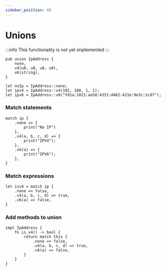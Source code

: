```yaml
---
sidebar_position: 80
---
```


# Unions

:::info
This functionality is not yet implemented
:::

```mew
pub union IpAddress {
    none,
    v4(u8, u8, u8, u8),
    v6(string),
}
```

```mew
let noIp = IpAddress::none;
let ipv4 = IpAddress::v4(192, 168, 1, 1);
let ipv6 = IpAddress::v6("fd1a:1021:aa58:4331:d462:421e:9e3c:1cd7");
```

### Match statements

```mew
match ip {
    .none => {
        print("No IP")
    },
    .v4(a, b, c, d) => {
        print("IPV4");
    },
    .v6(a) => {
        print("IPV6");
    },
}
```

### Match expressions

```mew
let isv4 = match ip {
    .none => false,
    .v4(a, b, c, d) => true,
    .v6(a) => false,
}
```

### Add methods to union

```mew
impl IpAddress {
    fn is_v4() -> bool {
        return match this {
            .none => false,
            .v4(a, b, c, d) => true,
            .v6(a) => false,
        }
    }
}
```